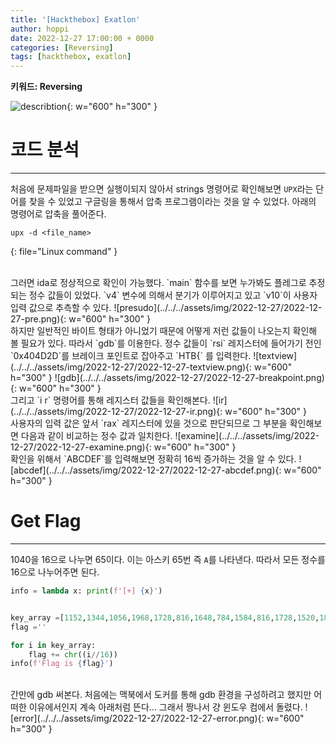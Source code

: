 ```yaml
---
title: '[Hackthebox] Exatlon'
author: hoppi
date: 2022-12-27 17:00:00 + 0000
categories: [Reversing]
tags: [hackthebox, exatlon]
---
```


**키워드: Reversing**  
  
![describtion](../../../assets/img/2022-12-27/2022-12-27-description.png){: w="600" h="300" }  

# 코드 분석
***
처음에 문제파일을 받으면 실행이되지 않아서 strings 명령어로 확인해보면 `UPX`라는 단어를 찾을 수 있었고 구글링을 통해서 압축 프로그램이라는 것을 알 수 있었다. 아래의 명령어로 압축을 풀어준다.
```
upx -d <file_name>
```
{: file="Linux command" }  

<br/>
그러면 ida로 정상적으로 확인이 가능했다. `main` 함수를 보면 누가봐도 플레그로 추정되는 정수 값들이 있었다. `v4` 변수에 의해서 분기가 이루어지고 있고 `v10`이 사용자 입력 값으로 추측할 수 있다.  
![presudo](../../../assets/img/2022-12-27/2022-12-27-pre.png){: w="600" h="300" }  

<br/>
하지만 일반적인 바이트 형태가 아니었기 때문에 어떻게 저런 값들이 나오는지 확인해 볼 필요가 있다. 따라서 `gdb`를 이용한다. 정수 값들이 `rsi` 레지스터에 들어가기 전인 `0x404D2D`를 브레이크 포인트로 잡아주고 `HTB{` 를 입력한다.  
![textview](../../../assets/img/2022-12-27/2022-12-27-textview.png){: w="600" h="300" }  
![gdb](../../../assets/img/2022-12-27/2022-12-27-breakpoint.png){: w="600" h="300" }  

<br/>
그리고 `i r` 명령어를 통해 레지스터 값들을 확인해본다. 
![ir](../../../assets/img/2022-12-27/2022-12-27-ir.png){: w="600" h="300" }  

<br/>
사용자의 입력 값은 앞서 `rax` 레지스터에 있을 것으로 판단되므로 그 부분을 확인해보면 다음과 같이 비교하는 정수 값과 일치한다.  
![examine](../../../assets/img/2022-12-27/2022-12-27-examine.png){: w="600" h="300" }  

<br/>
확인을 위해서 `ABCDEF`를 입력해보면 정확히 16씩 증가하는 것을 알 수 있다.
![abcdef](../../../assets/img/2022-12-27/2022-12-27-abcdef.png){: w="600" h="300" }  

# Get Flag
***
1040을 16으로 나누면 65이다. 이는 아스키 65번 즉 `A`를 나타낸다. 따라서 모든 정수를 16으로 나누어주면 된다.  
```python
info = lambda x: print(f'[+] {x}')


key_array =[1152,1344,1056,1968,1728,816,1648,784,1584,816,1728,1520,1840,1664,784,1632,1856,1520,1728,816,1632,1856,1520,784,1760,1840,1824,816,1584,1856,784,1776,1760,528,528,2000]
flag =''

for i in key_array:
    flag += chr((i//16))
info(f'Flag is {flag}')
```  

<br/>
간만에 gdb 써본다. 처음에는 맥북에서 도커를 통해 gdb 환경을 구성하려고 했지만 어떠한 이유에서인지 계속 아래처럼 뜬다... 그래서 짱나서 걍 윈도우 컴에서 돌렸다. 
![error](../../../assets/img/2022-12-27/2022-12-27-error.png){: w="600" h="300" }